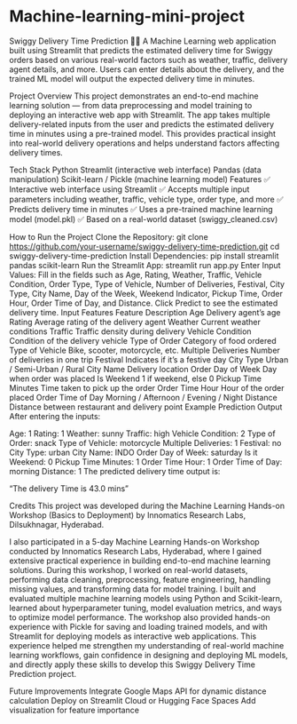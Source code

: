 # Machine-learning-mini-project

Swiggy Delivery Time Prediction 🚴‍♀
A Machine Learning web application built using Streamlit that predicts the estimated delivery time for Swiggy orders based on various real-world factors such as weather, traffic, delivery agent details, and more. Users can enter details about the delivery, and the trained ML model will output the expected delivery time in minutes.

Project Overview
This project demonstrates an end-to-end machine learning solution — from data preprocessing and model training to deploying an interactive web app with Streamlit. The app takes multiple delivery-related inputs from the user and predicts the estimated delivery time in minutes using a pre-trained model. This provides practical insight into real-world delivery operations and helps understand factors affecting delivery times.

Tech Stack
Python
Streamlit (interactive web interface)
Pandas (data manipulation)
Scikit-learn / Pickle (machine learning model)
Features
✅ Interactive web interface using Streamlit ✅ Accepts multiple input parameters including weather, traffic, vehicle type, order type, and more ✅ Predicts delivery time in minutes ✅ Uses a pre-trained machine learning model (model.pkl) ✅ Based on a real-world dataset (swiggy_cleaned.csv)

How to Run the Project
Clone the Repository:
git clone https://github.com/your-username/swiggy-delivery-time-prediction.git
cd swiggy-delivery-time-prediction
Install Dependencies:
pip install streamlit pandas scikit-learn
Run the Streamlit App:
streamlit run app.py
Enter Input Values: Fill in the fields such as Age, Rating, Weather, Traffic, Vehicle Condition, Order Type, Type of Vehicle, Number of Deliveries, Festival, City Type, City Name, Day of the Week, Weekend Indicator, Pickup Time, Order Hour, Order Time of Day, and Distance. Click Predict to see the estimated delivery time.
Input Features
Feature	Description
Age	Delivery agent’s age
Rating	Average rating of the delivery agent
Weather	Current weather conditions
Traffic	Traffic density during delivery
Vehicle Condition	Condition of the delivery vehicle
Type of Order	Category of food ordered
Type of Vehicle	Bike, scooter, motorcycle, etc.
Multiple Deliveries	Number of deliveries in one trip
Festival	Indicates if it’s a festive day
City Type	Urban / Semi-Urban / Rural
City Name	Delivery location
Order Day of Week	Day when order was placed
Is Weekend	1 if weekend, else 0
Pickup Time Minutes	Time taken to pick up the order
Order Time Hour	Hour of the order placed
Order Time of Day	Morning / Afternoon / Evening / Night
Distance	Distance between restaurant and delivery point
Example Prediction Output
After entering the inputs:

Age: 1
Rating: 1
Weather: sunny
Traffic: high
Vehicle Condition: 2
Type of Order: snack
Type of Vehicle: motorcycle
Multiple Deliveries: 1
Festival: no
City Type: urban
City Name: INDO
Order Day of Week: saturday
Is it Weekend: 0
Pickup Time Minutes: 1
Order Time Hour: 1
Order Time of Day: morning
Distance: 1
The predicted delivery time output is:

“The delivery Time is 43.0 mins”

Credits
This project was developed during the Machine Learning Hands-on Workshop (Basics to Deployment) by Innomatics Research Labs, Dilsukhnagar, Hyderabad.

I also participated in a 5-day Machine Learning Hands-on Workshop conducted by Innomatics Research Labs, Hyderabad, where I gained extensive practical experience in building end-to-end machine learning solutions. During this workshop, I worked on real-world datasets, performing data cleaning, preprocessing, feature engineering, handling missing values, and transforming data for model training. I built and evaluated multiple machine learning models using Python and Scikit-learn, learned about hyperparameter tuning, model evaluation metrics, and ways to optimize model performance. The workshop also provided hands-on experience with Pickle for saving and loading trained models, and with Streamlit for deploying models as interactive web applications. This experience helped me strengthen my understanding of real-world machine learning workflows, gain confidence in designing and deploying ML models, and directly apply these skills to develop this Swiggy Delivery Time Prediction project.

Future Improvements
Integrate Google Maps API for dynamic distance calculation
Deploy on Streamlit Cloud or Hugging Face Spaces
Add visualization for feature importance
